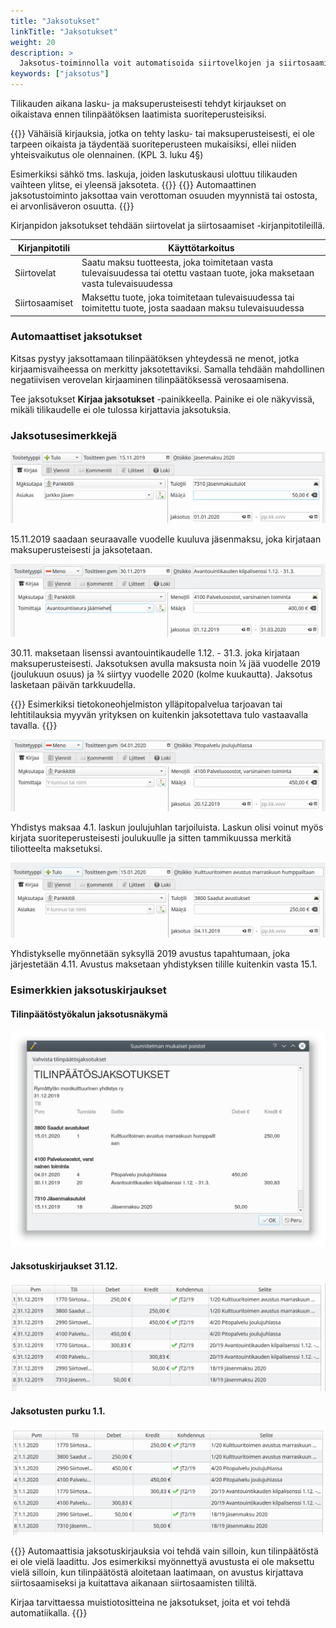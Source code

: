 ```yaml
---
title: "Jaksotukset"
linkTitle: "Jaksotukset"
weight: 20
description: >
  Jaksotus-toiminnolla voit automatisoida siirtovelkojen ja siirtosaamisten kirjaamista, kun kirjaus kohdistuu toiselle tilikaudelle.
keywords: ["jaksotus"]
---
```


Tilikauden aikana lasku- ja maksuperusteisesti tehdyt kirjaukset on oikaistava ennen tilinpäätöksen laatimista suoriteperusteisiksi.

{{<alert title="Vähäisiä kirjauksia ei tarvitse jaksottaa">}}
Vähäisiä kirjauksia, jotka on tehty lasku- tai maksuperusteisesti, ei ole tarpeen oikaista ja täydentää suoriteperusteen mukaisiksi, ellei niiden yhteisvaikutus ole olennainen. (KPL 3. luku 4§)

Esimerkiksi sähkö tms. laskuja, joiden laskutuskausi ulottuu tilikauden vaihteen ylitse, ei yleensä jaksoteta.
{{</alert>}}
{{<alert title="Vain arvonlisäverottomia eriä">}}
Automaattinen jaksotustoiminto jaksottaa vain verottoman osuuden myynnistä tai ostosta, ei arvonlisäveron osuutta.
{{</alert>}}

Kirjanpidon jaksotukset tehdään siirtovelat ja siirtosaamiset -kirjanpitotileillä.

| Kirjanpitotili | Käyttötarkoitus                                                                                                               |
| -------------- | ----------------------------------------------------------------------------------------------------------------------------- |
| Siirtovelat    | Saatu maksu tuotteesta, joka toimitetaan vasta tulevaisuudessa tai otettu vastaan tuote, joka maksetaan vasta tulevaisuudessa |
| Siirtosaamiset | Maksettu tuote, joka toimitetaan tulevaisuudessa tai toimitettu tuote, josta saadaan maksu tulevaisuudessa                    |

### Automaattiset jaksotukset

Kitsas pystyy jaksottamaan tilinpäätöksen yhteydessä ne menot, jotka kirjaamisvaiheessa on merkitty jaksotettaviksi. Samalla tehdään mahdollinen negatiivisen verovelan kirjaaminen tilinpäätöksessä verosaamisena.

Tee jaksotukset **Kirjaa jaksotukset** -painikkeella. Painike ei ole näkyvissä, mikäli tilikaudelle ei ole tulossa kirjattavia jaksotuksia.

### Jaksotusesimerkkejä

![](/img/fi/kaudet/jasenmaksu.png)

15.11.2019 saadaan seuraavalle vuodelle kuuluva jäsenmaksu, joka kirjataan maksuperusteisesti ja jaksotetaan.

![](/img/fi/kaudet/avantouinti.png)

30.11. maksetaan lisenssi avantouintikaudelle 1.12. - 31.3. joka kirjataan maksuperusteisesti. Jaksotuksen avulla maksusta noin &frac14; jää vuodelle 2019 (joulukuun osuus) ja &frac34; siirtyy vuodelle 2020 (kolme kuukautta). Jaksotus lasketaan päivän tarkkuudella.

{{<alert title="Muista olennaisuusperiaate">}}
Esimerkiksi tietokoneohjelmiston ylläpitopalvelua tarjoavan tai lehtitilauksia myyvän yrityksen on kuitenkin jaksotettava tulo vastaavalla tavalla.
{{</alert>}}

![](/img/fi/kaudet/pitopalvelu.png)

Yhdistys maksaa 4.1. laskun joulujuhlan tarjoiluista. Laskun olisi voinut myös kirjata suoriteperusteisesti joulukuulle ja sitten tammikuussa merkitä tiliotteelta maksetuksi.

![](/img/fi/kaudet/kulttuuritoimi.png)

Yhdistykselle myönnetään syksyllä 2019 avustus tapahtumaan, joka järjestetään 4.11. Avustus maksetaan yhdistyksen tilille kuitenkin vasta 15.1.

### Esimerkkien jaksotuskirjaukset

#### Tilinpäätöstyökalun jaksotusnäkymä

![](/img/fi/kaudet/jaksotus.png)

#### Jaksotuskirjaukset 31.12.

![](/img/fi/kaudet/jaksopaatos.png)

#### Jaksotusten purku 1.1.

![](/img/fi/kaudet/jaksoavaus.png)

{{<alert title="Tilikausien oltava avoimina">}}
Automaattisia jaksotuskirjauksia voi tehdä vain silloin, kun tilinpäätöstä ei ole vielä laadittu. Jos esimerkiksi myönnettyä avustusta ei ole maksettu vielä silloin, kun tilinpäätöstä aloitetaan laatimaan, on avustus kirjattava siirtosaamiseksi ja kuitattava aikanaan siirtosaamisten tililtä.

Kirjaa tarvittaessa muistiotositteina ne jaksotukset, joita et voi tehdä automatiikalla.
{{</alert>}}
